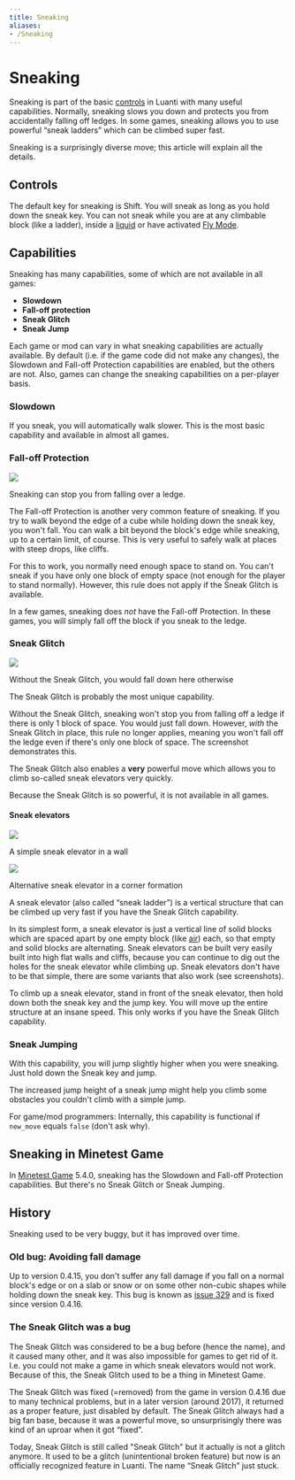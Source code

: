 ```yaml
---
title: Sneaking
aliases:
- /Sneaking
---
```


# Sneaking

Sneaking is part of the basic [controls](/for-players/controls) in Luanti with many useful capabilities. Normally, sneaking slows you down and protects you from accidentally falling off ledges. In some games, sneaking allows you to use powerful “sneak ladders” which can be climbed super fast.

Sneaking is a surprisingly diverse move; this article will explain all the details.

Controls
--------

The default key for sneaking is Shift. You will sneak as long as you hold down the sneak key. You can not sneak while you are at any climbable block (like a ladder), inside a [liquid](/for-players/liquid) or have activated [Fly Mode](/for-players/controls#movement-modes).

Capabilities
------------

Sneaking has many capabilities, some of which are not available in all games:

*   **Slowdown**
*   **Fall-off protection**
*   **Sneak Glitch**
*   **Sneak Jump**

Each game or mod can vary in what sneaking capabilities are actually available. By default (i.e. if the game code did not make any changes), the Slowdown and Fall-off Protection capabilities are enabled, but the others are not. Also, games can change the sneaking capabilities on a per-player basis.

### Slowdown

If you sneak, you will automatically walk slower. This is the most basic capability and available in almost all games.

### Fall-off Protection

![](/images/sneaking/Fall-off_protection.png)

Sneaking can stop you from falling over a ledge.

The Fall-off Protection is another very common feature of sneaking. If you try to walk beyond the edge of a cube while holding down the sneak key, you won't fall. You can walk a bit beyond the block's edge while sneaking, up to a certain limit, of course. This is very useful to safely walk at places with steep drops, like cliffs.

For this to work, you normally need enough space to stand on. You can't sneak if you have only one block of empty space (not enough for the player to stand normally). However, this rule does not apply if the Sneak Glitch is available.

In a few games, sneaking does _not_ have the Fall-off Protection. In these games, you will simply fall off the block if you sneak to the ledge.

### Sneak Glitch

![](/images/sneaking/Sneaking_at_the_edge.png)

Without the Sneak Glitch, you would fall down here otherwise

The Sneak Glitch is probably the most unique capability.

Without the Sneak Glitch, sneaking won't stop you from falling off a ledge if there is only 1 block of space. You would just fall down. However, _with_ the Sneak Glitch in place, this rule no longer applies, meaning you won't fall off the ledge even if there's only one block of space. The screenshot demonstrates this.

The Sneak Glitch also enables a **very** powerful move which allows you to climb so-called sneak elevators very quickly.

Because the Sneak Glitch is so powerful, it is not available in all games.

#### Sneak elevators

![](/images/sneaking/Sneak_bug_2.png)

A simple sneak elevator in a wall

![](/images/sneaking/Sneak_bug.png)

Alternative sneak elevator in a corner formation

A sneak elevator (also called “sneak ladder”) is a vertical structure that can be climbed up very fast if you have the Sneak Glitch capability.

In its simplest form, a sneak elevator is just a vertical line of solid blocks which are spaced apart by one empty block (like [air](/for-players/nodes#air)) each, so that empty and solid blocks are alternating. Sneak elevators can be built very easily built into high flat walls and cliffs, because you can continue to dig out the holes for the sneak elevator while climbing up. Sneak elevators don't have to be that simple, there are some variants that also work (see screenshots).

To climb up a sneak elevator, stand in front of the sneak elevator, then hold down both the sneak key and the jump key. You will move up the entire structure at an insane speed. This only works if you have the Sneak Glitch capability.

### Sneak Jumping

With this capability, you will jump slightly higher when you were sneaking. Just hold down the Sneak key and jump.

The increased jump height of a sneak jump might help you climb some obstacles you couldn't climb with a simple jump.

For game/mod programmers: Internally, this capability is functional if `new_move` equals `false` (don't ask why).

Sneaking in Minetest Game
-------------------------

In [Minetest Game](https://content.luanti.org/packages/Minetest/minetest_game/) 5.4.0, sneaking has the Slowdown and Fall-off Protection capabilities. But there's no Sneak Glitch or Sneak Jumping.

History
-------

Sneaking used to be very buggy, but it has improved over time.

### Old bug: Avoiding fall damage

Up to version 0.4.15, you don't suffer any fall damage if you fall on a normal block's edge or on a slab or snow or on some other non-cubic shapes while holding down the sneak key. This bug is known as [issue 329](https://github.com/luanti-org/luanti/issues/329) and is fixed since version 0.4.16.

### The Sneak Glitch was a bug

The Sneak Glitch was considered to be a bug before (hence the name), and it caused many other, and it was also impossible for games to get rid of it. I.e. you could not make a game in which sneak elevators would not work. Because of this, the Sneak Glitch used to be a thing in Minetest Game.

The Sneak Glitch was fixed (=removed) from the game in version 0.4.16 due to many technical problems, but in a later version (around 2017), it returned as a proper feature, just disabled by default. The Sneak Glitch always had a big fan base, because it was a powerful move, so unsurprisingly there was kind of an uproar when it got “fixed”.

Today, Sneak Glitch is still called "Sneak Glitch" but it actually is not a glitch anymore. It used to be a glitch (unintentional broken feature) but now is an officially recognized feature in Luanti. The name “Sneak Glitch” just stuck.
